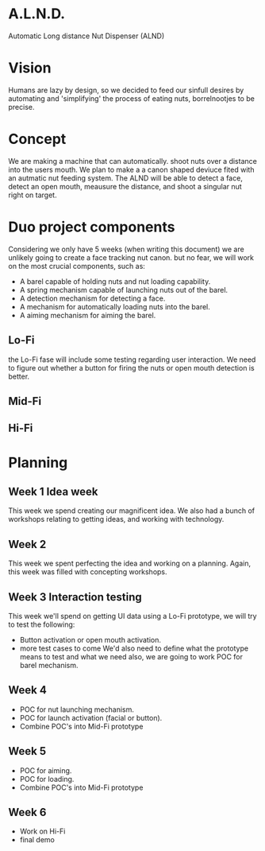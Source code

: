 # A.L.N.D. 
Automatic Long distance Nut Dispenser (ALND)

# Vision
Humans are lazy by design, so we decided to feed our sinfull desires by automating and 'simplifying' the process of eating nuts, borrelnootjes to be precise.

# Concept
We are making a machine that can automatically. 
shoot nuts over a distance into the users mouth. 
We plan to make a a canon shaped deviuce fited with an autmatic nut feeding system. 
The ALND will be able to detect a face, detect an open mouth, meausure the distance, and shoot a singular nut right on target.

# Duo project components 
Considering we only have 5 weeks (when writing this document) we are unlikely going to create a face tracking nut canon. 
but no fear, we will work on the most crucial components, such as:
- A barel capable of holding nuts and nut loading capability.
- A spring mechanism capable of launching nuts out of the barel.
- A detection mechanism for detecting a face.
- A mechanism for automatically loading nuts into the barel.
- A aiming mechanism for aiming the barel.


## Lo-Fi
the Lo-Fi fase will include some testing  regarding user interaction. 
We need to figure out whether a button for firing the nuts or open mouth detection is better.

## Mid-Fi

## Hi-Fi

# Planning

## Week 1 Idea week
This week we spend creating our magnificent idea.
We also had a bunch of workshops relating to getting ideas, and working with technology.

## Week 2 
This week we spent perfecting the idea and working on a planning.
Again, this week was filled with concepting workshops.
## Week 3 Interaction testing
This week we'll spend on getting UI data using a Lo-Fi prototype, we will try to test the following:
- Button activation or open mouth activation.
- more test cases to come
We'd also need to define what the prototype means to test and what we need
also, we are going to work POC for barel mechanism.
## Week 4
- POC for nut launching mechanism.
- POC for launch activation (facial or button).
- Combine POC's into Mid-Fi prototype

## Week 5
- POC for aiming.
- POC for loading.
- Combine POC's into Mid-Fi prototype
## Week 6
- Work on Hi-Fi
- final demo
